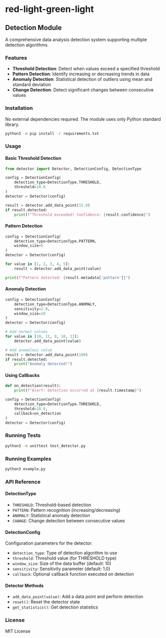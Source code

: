 # red-light-green-light

## Detection Module

A comprehensive data analysis detection system supporting multiple detection algorithms.

### Features

- **Threshold Detection**: Detect when values exceed a specified threshold
- **Pattern Detection**: Identify increasing or decreasing trends in data
- **Anomaly Detection**: Statistical detection of outliers using mean and standard deviation
- **Change Detection**: Detect significant changes between consecutive values

### Installation

No external dependencies required. The module uses only Python standard library.

```bash
python3 -m pip install -r requirements.txt
```

### Usage

#### Basic Threshold Detection

```python
from detector import Detector, DetectionConfig, DetectionType

config = DetectionConfig(
    detection_type=DetectionType.THRESHOLD,
    threshold=10.0
)
detector = Detector(config)

result = detector.add_data_point(15.0)
if result.detected:
    print(f"Threshold exceeded! Confidence: {result.confidence}")
```

#### Pattern Detection

```python
config = DetectionConfig(
    detection_type=DetectionType.PATTERN,
    window_size=5
)
detector = Detector(config)

for value in [1, 2, 3, 4, 5]:
    result = detector.add_data_point(value)

print(f"Pattern detected: {result.metadata['pattern']}")
```

#### Anomaly Detection

```python
config = DetectionConfig(
    detection_type=DetectionType.ANOMALY,
    sensitivity=2.0,
    window_size=10
)
detector = Detector(config)

# Add normal values
for value in [10, 11, 9, 10, 11]:
    detector.add_data_point(value)

# Add anomalous value
result = detector.add_data_point(100)
if result.detected:
    print("Anomaly detected!")
```

#### Using Callbacks

```python
def on_detection(result):
    print(f"Alert! Detection occurred at {result.timestamp}")

config = DetectionConfig(
    detection_type=DetectionType.THRESHOLD,
    threshold=10.0,
    callback=on_detection
)
detector = Detector(config)
```

### Running Tests

```bash
python3 -m unittest test_detector.py
```

### Running Examples

```bash
python3 example.py
```

### API Reference

#### DetectionType

- `THRESHOLD`: Threshold-based detection
- `PATTERN`: Pattern recognition (increasing/decreasing)
- `ANOMALY`: Statistical anomaly detection
- `CHANGE`: Change detection between consecutive values

#### DetectionConfig

Configuration parameters for the detector:

- `detection_type`: Type of detection algorithm to use
- `threshold`: Threshold value (for THRESHOLD type)
- `window_size`: Size of the data buffer (default: 10)
- `sensitivity`: Sensitivity parameter (default: 1.0)
- `callback`: Optional callback function executed on detection

#### Detector Methods

- `add_data_point(value)`: Add a data point and perform detection
- `reset()`: Reset the detector state
- `get_statistics()`: Get detection statistics

### License

MIT License